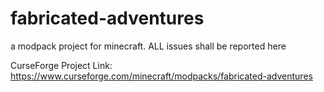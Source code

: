 # fabricated-adventures
a modpack project for minecraft.  ALL issues shall be reported here

CurseForge Project Link: https://www.curseforge.com/minecraft/modpacks/fabricated-adventures
